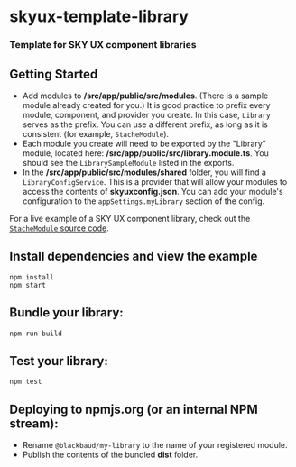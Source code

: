 # skyux-template-library

### Template for SKY UX component libraries

## Getting Started
- Add modules to **/src/app/public/src/modules**. (There is a sample module already created for you.) It is good practice to prefix every module, component, and provider you create. In this case, `Library` serves as the prefix. You can use a different prefix, as long as it is consistent (for example, `StacheModule`).
- Each module you create will need to be exported by the "Library" module, located here: **/src/app/public/src/library.module.ts**. You should see the `LibrarySampleModule` listed in the exports.
- In the **/src/app/public/src/modules/shared** folder, you will find a `LibraryConfigService`. This is a provider that will allow your modules to access the contents of **skyuxconfig.json**. You can add your module's configuration to the `appSettings.myLibrary` section of the config.

For a live example of a SKY UX component library, check out the [`StacheModule` source code](https://github.com/blackbaud/stache2).

## Install dependencies and view the example

```
npm install
npm start
```

## Bundle your library:

```
npm run build
```

## Test your library:

```
npm test
```

## Deploying to npmjs.org (or an internal NPM stream):

- Rename `@blackbaud/my-library` to the name of your registered module.
- Publish the contents of the bundled **dist** folder.

